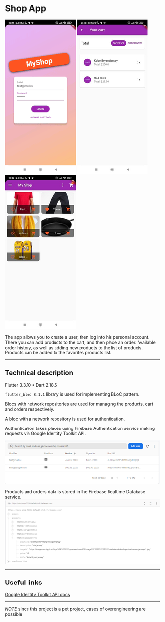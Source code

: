 # Shop App

![app](assets/images/app.gif)
![cart](assets/images/cart.jpg)
![products](assets/images/products.jpg)


The app allows you to create a user, then log into his personal account. There you can add products to the cart, and then place an order. Available order history, as well as adding new products to the list of products. Products can be added to the favorites products list.
___
## Technical description

Flutter 3.3.10 • Dart 2.18.6

`flutter_bloc 8.1.1` library is used for implementing BLoC pattern.

Blocs with network repositories are used for managing the products, cart and orders respectively.

A bloc with a network repository is used for authentication.

Authentication takes places using Firebase Authentication service making requests via Google Identity Toolkit API.

![auth](assets/images/auth.png)

Products and orders data is stored in the Firebase Realtime Database service.
![db](assets/images/db.png)

___
## Useful links
[Google Identity Toolkit API docs](https://cloud.google.com/identity-platform/docs/reference/rest)

___

*NOTE* since this project is a pet project, cases of overengineering are possible





